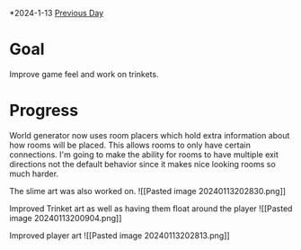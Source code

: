 *2024-1-13
[Previous Day](Daily%20Notes/Day%2018-12)

# Goal
Improve game feel and work on trinkets.
# Progress
World generator now uses room placers which hold extra information about how rooms will be placed. This allows rooms to only have certain connections. I'm going to make the ability for rooms  to have multiple exit directions not the default behavior since it makes nice looking rooms so much harder.

The slime art was also worked on.
![[Pasted image 20240113202830.png]]

Improved Trinket art as well as having them float around the player
![[Pasted image 20240113200904.png]]

Improved player art
![[Pasted image 20240113202813.png]]